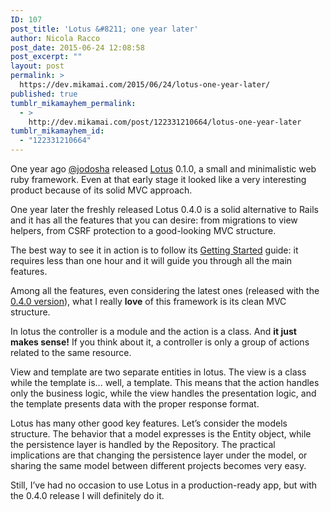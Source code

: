 ```yaml
---
ID: 107
post_title: 'Lotus &#8211; one year later'
author: Nicola Racco
post_date: 2015-06-24 12:08:58
post_excerpt: ""
layout: post
permalink: >
  https://dev.mikamai.com/2015/06/24/lotus-one-year-later/
published: true
tumblr_mikamayhem_permalink:
  - >
    http://dev.mikamai.com/post/122331210664/lotus-one-year-later
tumblr_mikamayhem_id:
  - "122331210664"
---
```

One year ago [@jodosha](https://github.com/jodosha) released [Lotus](http://lotusrb.org) 0.1.0, a small and minimalistic web ruby framework. Even at that early stage it looked like a very interesting product because of its solid MVC approach.
<!--more-->

One year later the freshly released Lotus 0.4.0 is a solid alternative to Rails and it has all the features that you can desire: from migrations to view helpers, from CSRF protection to a good-looking MVC structure.

The best way to see it in action is to follow its [Getting Started](http://lotusrb.org/guides/getting-started/) guide: it requires less than one hour and it will guide you through all the main features.

Among all the features, even considering the latest ones (released with the [0.4.0 version](http://lotusrb.org/blog/2015/06/23/announcing-lotus-040.html)), what I really **love** of this framework is its clean MVC structure.

In lotus the controller is a module and the action is a class. And **it just makes sense!** If you think about it, a controller is only a group of actions related to the same resource.

View and template are two separate entities in lotus. The view is a class while the template is... well, a template. This means that the action handles only the business logic, while the view handles the presentation logic, and the template presents data with the proper response format.

Lotus has many other good key features. Let’s consider the models structure. The behavior that a model expresses is the Entity object, while the persistence layer is handled by the Repository. The practical implications are that changing the persistence layer under the model, or sharing the same model between different projects becomes very easy.

Still, I’ve had no occasion to use Lotus in a production-ready app, but with the 0.4.0 release I will definitely do it.